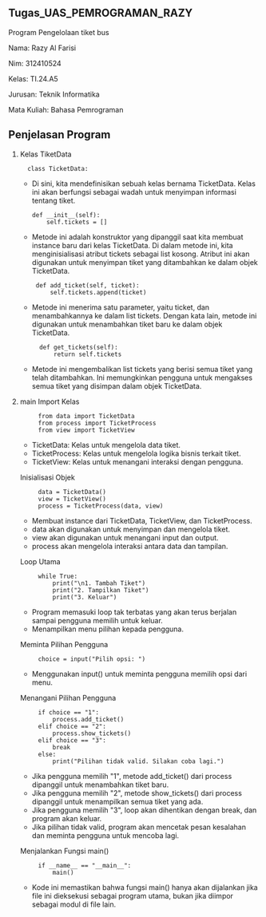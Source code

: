 ## Tugas_UAS_PEMROGRAMAN_RAZY
Program Pengelolaan tiket bus <p>
Nama: Razy Al Farisi <p>
Nim: 312410524 <p>
Kelas: TI.24.A5 <p>
Jurusan: Teknik Informatika <p> 
Mata Kuliah: Bahasa Pemrograman <p> 

## Penjelasan Program 
1. Kelas TiketData

         class TicketData:
   - Di sini, kita mendefinisikan sebuah kelas bernama TicketData. Kelas ini akan berfungsi sebagai wadah untuk menyimpan informasi tentang tiket.

         def __init__(self):
             self.tickets = []
   - Metode ini adalah konstruktor yang dipanggil saat kita membuat instance baru dari kelas TicketData. Di dalam metode ini, kita menginisialisasi atribut tickets sebagai        list kosong. Atribut ini akan digunakan untuk menyimpan tiket yang ditambahkan ke dalam objek TicketData.

          def add_ticket(self, ticket):
              self.tickets.append(ticket)
   - Metode ini menerima satu parameter, yaitu ticket, dan menambahkannya ke dalam list tickets. Dengan kata lain, metode ini digunakan untuk menambahkan tiket baru ke dalam      objek TicketData.

           def get_tickets(self):
               return self.tickets
   - Metode ini mengembalikan list tickets yang berisi semua tiket yang telah ditambahkan. Ini memungkinkan pengguna untuk mengakses semua tiket yang disimpan dalam objek         TicketData.

2. main
   Import Kelas
   
            from data import TicketData
            from process import TicketProcess
            from view import TicketView
   - TicketData: Kelas untuk mengelola data tiket.
   - TicketProcess: Kelas untuk mengelola logika bisnis terkait tiket.
   - TicketView: Kelas untuk menangani interaksi dengan pengguna.
  
   Inisialisasi Objek

            data = TicketData()
            view = TicketView()
            process = TicketProcess(data, view)
   - Membuat instance dari TicketData, TicketView, dan TicketProcess.
   - data akan digunakan untuk menyimpan dan mengelola tiket.
   - view akan digunakan untuk menangani input dan output.
   - process akan mengelola interaksi antara data dan tampilan.

   Loop Utama
   
            while True:
                print("\n1. Tambah Tiket")
                print("2. Tampilkan Tiket")
                print("3. Keluar")
   - Program memasuki loop tak terbatas yang akan terus berjalan sampai pengguna memilih untuk keluar.
   - Menampilkan menu pilihan kepada pengguna.

   Meminta Pilihan Pengguna

            choice = input("Pilih opsi: ")
   - Menggunakan input() untuk meminta pengguna memilih opsi dari menu.

   Menangani Pilihan Pengguna

            if choice == "1":
                process.add_ticket()
            elif choice == "2":
                process.show_tickets()
            elif choice == "3":
                break
            else:
                print("Pilihan tidak valid. Silakan coba lagi.")
   - Jika pengguna memilih "1", metode add_ticket() dari process dipanggil untuk menambahkan tiket baru.
   - Jika pengguna memilih "2", metode show_tickets() dari process dipanggil untuk menampilkan semua tiket yang ada.
   - Jika pengguna memilih "3", loop akan dihentikan dengan break, dan program akan keluar.
   - Jika pilihan tidak valid, program akan mencetak pesan kesalahan dan meminta pengguna untuk mencoba lagi.

   Menjalankan Fungsi main()

            if __name__ == "__main__":
                main()
   - Kode ini memastikan bahwa fungsi main() hanya akan dijalankan jika file ini dieksekusi sebagai program utama, bukan jika diimpor sebagai modul di file lain.

   

